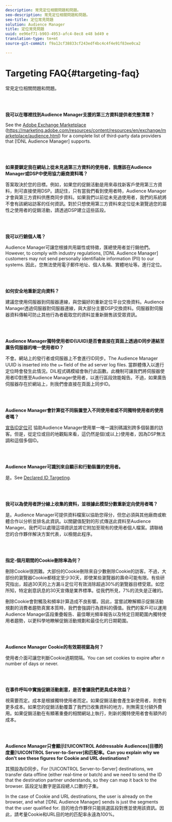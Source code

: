 ```yaml
---
description: 常見定位相關問題和問題。
seo-description: 常見定位相關問題和問題。
seo-title: 定位常見問題
solution: Audience Manager
title: 定位常見問題
uuid: ee96ef71-b903-4953-afc4-8ec8 e48 bd49 e
translation-type: tm+mt
source-git-commit: f9a12cf38833cf243edf4bc4c4f4e91f83ee0ca2

---
```



# Targeting FAQ{#targeting-faq}

常見定位相關問題和問題。

<br> 

<!-- 

faq_targeting.xml

 -->

**我可以在哪裡找到Audience Manager支援的第三方資料提供者完整清單？**

See the [Adobe Exchange Marketplace](https://marketing.adobe.com/resources/content/resources/en/exchange/marketplace/audience.html) (https://marketing.adobe.com/resources/content/resources/en/exchange/marketplace/audience.html) for a complete list of third-party data providers that [!DNL Audience Manager] supports.

<br> 

**如果要鎖定我在網站上從未見過第三方資料的使用者，我應該在Audience Manager或DSP中使用協力廠商資料嗎？**

答案取決於您的目標。例如，如果您的促銷活動是用來尋找新客戶使用第三方資料，則可直接使用DSP。請記住，只有當我們看到使用者時，Audience Manager才會與第三方資料供應商同步資料。如果我們以前從未見過使用者，我們的系統將不會有該網站訪客的任何資訊。對於只想使用第三方資料來定位從未瀏覽過您的屬性之使用者的促銷活動，請透過DSP建立這些區段。

<br> 

**我可以行銷個人嗎？**

Audience Manager可讓您根據共用屬性或特徵，匯總使用者並行銷他們。However, to comply with industry regulations, [!DNL Audience Manager] customers may not send personally identifiable information (PII) to our systems. 因此，您無法使用電子郵件地址、個人名稱、實體地址等。進行定位。

<br> 

**如何安全地重新定向資料？**

建議您使用伺服器到伺服器連線，與您偏好的重新定位平台交換資料。Audience Manager透過伺服器對伺服器連線，與大部分主要DSP交換資料。伺服器對伺服器資料傳輸可防止其他行為者截取您的資料並重新銷售該受眾資訊。

<br> 

**Audience Manager獨特使用者ID(UUID)是否會直接在頁面上透過ID同步連結至廣告伺服器的唯一使用者ID？**

不會。網站上的發行者或伺服器上不會進行ID同步。The Audience Manager UUID is inserted into the `u=` field of the ad server log files. 當群體傳入以進行定位時會發生此情況。DIL程式碼模組會執行此函數。此機制可讓我們將伺服器使用者ID對應至Audience Manager使用者，以進行區段效能報告。不過，如果廣告伺服器存在於網站上，則我們會直接在頁面上同步ID。

<br> 

**Audience Manager會計算從不同裝置登入不同使用者或不同獨特使用者的使用者嗎？**

[宣告ID定位可](../features/declared-ids.md#declared-id-targeting) 協助Audience Manager使用單一唯一識別碼識別跨多個裝置的訪客。但是，從定位或目的地觀點來看，這仍然是個(或以上)使用者，因為DSP無法調和這個多個ID。

<br> 

**Audience Manager可識別來自顯示和行動裝置的使用者。**

是。See [Declared ID Targeting](../features/declared-ids.md#declared-id-targeting).

<br> 

**我可以為使用者評分線上收集的資料，並根據此模型分數重新定向使用者嗎？**

是。Audience Manager可提供資料檔案以協助您得分，但您必須與其他廠商或軟體合作以分析並排名此資訊。以關鍵值配對的形式傳送此資料至Audience Manager。我們可以處理這項資訊並將它附加至現有的使用者個人檔案。請聯絡您的合作夥伴解決方案代表，以檢閱此程序。

<br> 

**指定-個月期間的Cookie刪除率為何？**

刪除Cookie很困難。大部份的Cookie刪除來自少數刪除Cookie的訪客。不過，大部份的瀏覽器Cookie都穩定至少30天，即使某些瀏覽器的壽命可能有限。有些研究指出，超過30天的上方漏斗定位可有效消除超過30%的瀏覽器目標受眾。如您所知，特定創意訊息的30天宣傳是業界標準。從我們所見，7%的流失是正確的。

刪除Cookie會對觸及和頻率計算造成不良影響。因此，當嘗試瞭解顯示促銷活動規劃的消費者趨勢真實本質時，我們會強調行為資料的價值。我們的客戶可以運用Audience Manager區段重疊報告、最佳曝光頻率報告以及特定日期範圍內獨特使用者趨勢，以更科學地瞭解促銷活動規劃和最佳化的日期範圍。

<br> 

**Audience Manager Cookie的有效期視窗為何？**

使用者介面可讓您判斷Cookie過期間隔。You can set cookies to expire after *n* number of days or never.

<br> 

**在事件呼叫中實施促銷活動創意，是否會讓我們更具成本效益？**

視需要而定。成本是根據獨特使用者而定。如果促銷活動會產生新使用者，則會有更多成本。如果您的促銷活動覆蓋了我們已收集資料的地方，則無需支付額外費用。如果促銷活動在有顯著重疊的相關網站上執行，則新的獨特使用者會有額外的成本。

<br> 

**Audience Manager只會顯示[!UICONTROL Addressable Audiences]目標的度量[!UICONTROL Server-to-Server]和匹配率。Can you explain why we don&#39;t see these figures for Cookie and URL destinations?**

其預設為ID同步。For [!UICONTROL Server-to-Server] destinations, we transfer data offline (either real-time or batch) and we need to send the ID that the destination partner understands, so they can map it back to the browser. 區段定址數字是區段總人口數的子集。

In the case of Cookie and URL destinations, the user is already on the browser, and what [!DNL Audience Manager] sends is just the segments that the user qualified for. 目的地合作夥伴只能挑選區段對應並使用該資訊。因此，請考量Cookie和URL目的地的匹配率永遠為100%。
